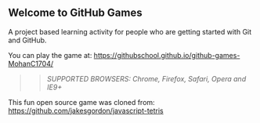 ## Welcome to GitHub Games

A project based learning activity for people who are getting started with Git and GitHub.

You can play the game at: https://githubschool.github.io/github-games-MohanC1704/

>> _*SUPPORTED BROWSERS*: Chrome, Firefox, Safari, Opera and IE9+_

This fun open source game was cloned from: https://github.com/jakesgordon/javascript-tetris
